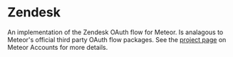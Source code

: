 # Zendesk

An implementation of the Zendesk OAuth flow for Meteor. Is analagous to Meteor's official third party OAuth flow packages. See the [project
page](https://www.meteor.com/accounts) on Meteor Accounts for more
details.